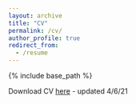 ```yaml
---
layout: archive
title: "CV"
permalink: /cv/
author_profile: true
redirect_from:
  - /resume
---
```


{% include base_path %}

Download CV [here](/assets/AndrewMarderstein_CV.pdf) - updated 4/6/21
